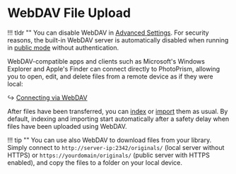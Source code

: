 # WebDAV File Upload #

!!! tldr ""
    You can disable WebDAV in [Advanced Settings](../settings/advanced.md). For security reasons, the built-in WebDAV
    server is automatically disabled when running in [public mode](../../getting-started/config-options.md) without
    authentication.

WebDAV-compatible apps and clients such as Microsoft's Windows Explorer and Apple's Finder can connect directly
to PhotoPrism, allowing you to open, edit, and delete files from a remote device as if they were local:

↪ [Connecting via WebDAV](../sync/webdav.md)

After files have been transferred, you can [index](../library/index.md) or [import](../library/import.md) them as usual.
By default, indexing and importing start automatically after a safety delay when files have been uploaded using WebDAV.

!!! tip ""
    You can use also WebDAV to download files from your library. Simply connect to 
    `http://server-ip:2342/originals/` (local server without HTTPS) or 
    `https://yourdomain/originals/` (public server with HTTPS enabled), and copy the files to 
    a folder on your local device.
